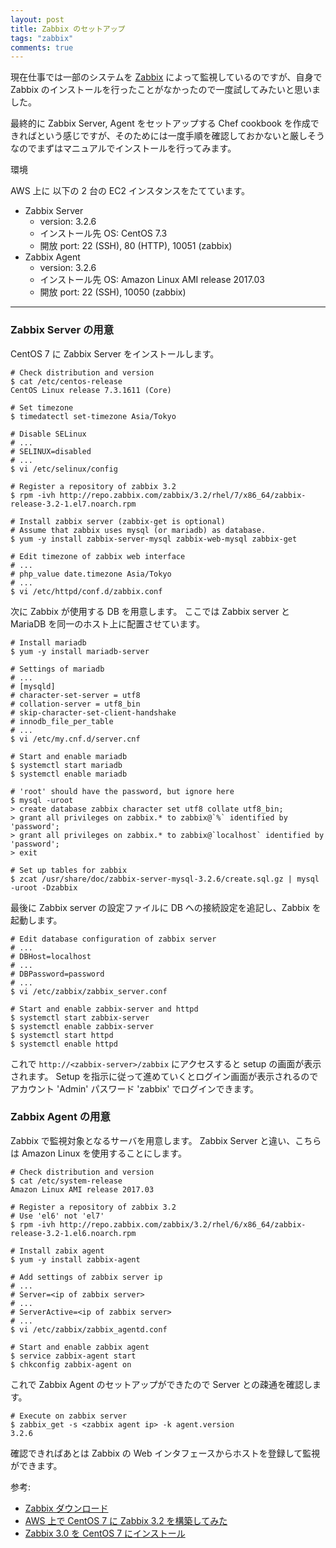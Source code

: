 ```yaml
---
layout: post
title: Zabbix のセットアップ
tags: "zabbix"
comments: true
---
```


現在仕事では一部のシステムを [Zabbix][5] によって監視しているのですが、自身で Zabbix のインストールを行ったことがなかったので一度試してみたいと思いました。

最終的に Zabbix Server, Agent をセットアップする Chef cookbook を作成できればという感じですが、そのためには一度手順を確認しておかないと厳しそうなのでまずはマニュアルでインストールを行ってみます。

環境

AWS 上に 以下の 2 台の EC2 インスタンスをたてています。

- Zabbix Server
  - version: 3.2.6
  - インストール先 OS: CentOS 7.3
  - 開放 port: 22 (SSH), 80 (HTTP), 10051 (zabbix)
- Zabbix Agent
  - version: 3.2.6
  - インストール先 OS: Amazon Linux AMI release 2017.03
  - 開放 port: 22 (SSH), 10050 (zabbix)

---

### Zabbix Server の用意

CentOS 7 に Zabbix Server をインストールします。

```
# Check distribution and version 
$ cat /etc/centos-release
CentOS Linux release 7.3.1611 (Core)

# Set timezone
$ timedatectl set-timezone Asia/Tokyo

# Disable SELinux
# ...
# SELINUX=disabled
# ...
$ vi /etc/selinux/config

# Register a repository of zabbix 3.2
$ rpm -ivh http://repo.zabbix.com/zabbix/3.2/rhel/7/x86_64/zabbix-release-3.2-1.el7.noarch.rpm

# Install zabbix server (zabbix-get is optional)
# Assume that zabbix uses mysql (or mariadb) as database.
$ yum -y install zabbix-server-mysql zabbix-web-mysql zabbix-get

# Edit timezone of zabbix web interface
# ...
# php_value date.timezone Asia/Tokyo
# ...
$ vi /etc/httpd/conf.d/zabbix.conf
```

次に Zabbix が使用する DB を用意します。
ここでは Zabbix server と MariaDB を同一のホスト上に配置させています。

```
# Install mariadb
$ yum -y install mariadb-server 

# Settings of mariadb
# ...
# [mysqld]
# character-set-server = utf8
# collation-server = utf8_bin
# skip-character-set-client-handshake
# innodb_file_per_table
# ...
$ vi /etc/my.cnf.d/server.cnf

# Start and enable mariadb
$ systemctl start mariadb
$ systemctl enable mariadb

# 'root' should have the password, but ignore here
$ mysql -uroot
> create database zabbix character set utf8 collate utf8_bin;
> grant all privileges on zabbix.* to zabbix@`%` identified by 'password';
> grant all privileges on zabbix.* to zabbix@`localhost` identified by 'password';
> exit

# Set up tables for zabbix
$ zcat /usr/share/doc/zabbix-server-mysql-3.2.6/create.sql.gz | mysql -uroot -Dzabbix
```

最後に Zabbix server の設定ファイルに DB への接続設定を追記し、Zabbix を起動します。

```
# Edit database configuration of zabbix server
# ...
# DBHost=localhost
# ...
# DBPassword=password
# ...
$ vi /etc/zabbix/zabbix_server.conf

# Start and enable zabbix-server and httpd
$ systemctl start zabbix-server
$ systemctl enable zabbix-server
$ systemctl start httpd
$ systemctl enable httpd
```

これで `http://<zabbix-server>/zabbix` にアクセスすると setup の画面が表示されます。
Setup を指示に従って進めていくとログイン画面が表示されるのでアカウント 'Admin' パスワード 'zabbix' でログインできます。

### Zabbix Agent の用意

Zabbix で監視対象となるサーバを用意します。
Zabbix Server と違い、こちらは Amazon Linux を使用することにします。

```
# Check distribution and version 
$ cat /etc/system-release
Amazon Linux AMI release 2017.03

# Register a repository of zabbix 3.2
# Use 'el6' not 'el7'
$ rpm -ivh http://repo.zabbix.com/zabbix/3.2/rhel/6/x86_64/zabbix-release-3.2-1.el6.noarch.rpm

# Install zabix agent
$ yum -y install zabbix-agent

# Add settings of zabbix server ip
# ...
# Server=<ip of zabbix server>
# ...
# ServerActive=<ip of zabbix server>
# ...
$ vi /etc/zabbix/zabbix_agentd.conf

# Start and enable zabbix agent
$ service zabbix-agent start
$ chkconfig zabbix-agent on
```

これで Zabbix Agent のセットアップができたので Server との疎通を確認します。

```
# Execute on zabbix server
$ zabbix_get -s <zabbix agent ip> -k agent.version
3.2.6
```

確認できればあとは Zabbix の Web インタフェースからホストを登録して監視ができます。

参考:

- [Zabbix ダウンロード][4]
- [AWS 上で CentOS 7 に Zabbix 3.2 を構築してみた][2]
- [Zabbix 3.0 を CentOS 7 にインストール][3]


[1]: https://docs.aws.amazon.com/ja_jp/opsworks/latest/userguide/best-practices-packaging-cookbooks-locally.html
[2]: http://dev.classmethod.jp/cloud/aws/aws-centos7-zabbix3_2-setup/
[3]: http://qiita.com/atanaka7/items/294a639effdb804cfdaa
[4]: http://www.zabbix.com/jp/download
[5]: http://www.zabbix.com/jp/
